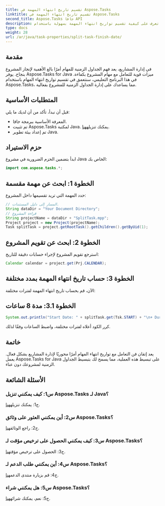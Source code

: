 ```yaml
---
title: تقسيم تاريخ انتهاء المهمة في Aspose.Tasks
linktitle: تقسيم تاريخ انتهاء المهمة في Aspose.Tasks
second_title: Aspose.Tasks جافا API
description: تعرف على كيفية تقسيم تواريخ انتهاء المهمة بسهولة باستخدام Aspose.Tasks لـ Java. تعزيز إدارة المشروع بجداول زمنية دقيقة.
type: docs
weight: 28
url: /ar/java/task-properties/split-task-finish-date/
---
```

## مقدمة
في إدارة المشاريع، يعد فهم الجداول الزمنية للمهام أمرًا بالغ الأهمية لإنجاز المشروع بنجاح. يوفر Aspose.Tasks for Java ميزات قوية للتعامل مع مهام المشروع بكفاءة. في هذا البرنامج التعليمي، سنتعمق في تقسيم تواريخ انتهاء المهام باستخدام Aspose.Tasks، مما يساعدك على إدارة الجداول الزمنية للمشروع بفعالية.
## المتطلبات الأساسية
قبل أن نبدأ، تأكد من أن لديك ما يلي:
- المعرفة الأساسية ببرمجة جافا.
-  تم تثبيت Aspose.Tasks لمكتبة Java. يمكنك تنزيله[هنا](https://releases.aspose.com/tasks/java/).
- تم إعداد بيئة تطوير Java.
## حزم الاستيراد
ابدأ بتضمين الحزم الضرورية في مشروع Java الخاص بك:
```java
import com.aspose.tasks.*;
```
## الخطوة 1: ابحث عن مهمة مقسمة
حدد المهمة التي تريد تقسيمها داخل المشروع:
```java
// المسار إلى دليل المستندات.
String dataDir = "Your Document Directory";
// قراءة المشروع
String projectName = dataDir + "SplitTask.mpp";
Project project = new Project(projectName);
Task splitTask = project.getRootTask().getChildren().getByUid(1);
```
## الخطوة 2: ابحث عن تقويم المشروع
استرجع تقويم المشروع لإجراء حسابات دقيقة للتاريخ:
```java
Calendar calendar = project.get(Prj.CALENDAR);
```
## الخطوة 3: حساب تاريخ انتهاء المهمة بمدد مختلفة
الآن، قم بحساب تاريخ انتهاء المهمة لفترات مختلفة:
## الخطوة 3.1: مدة 8 ساعات
```java
System.out.println("Start Date: " + splitTask.get(Tsk.START) + "\n+ Duration 8 hours\nFinish Date: " + calendar.getTaskFinishDateFromDuration(splitTask, 8d));
```
كرر الكود أعلاه لفترات مختلفة، واضبط الساعات وفقًا لذلك.
## خاتمة
يعد إتقان فن التعامل مع تواريخ انتهاء المهام أمرًا محوريًا لإدارة المشاريع بشكل فعال. يعمل Aspose.Tasks for Java على تبسيط هذه العملية، مما يسمح لك بتبسيط الجداول الزمنية لمشروعك دون عناء.
## الأسئلة الشائعة
### س1: كيف يمكنني تنزيل Aspose.Tasks لـ Java؟
 ج1: يمكنك تنزيله[هنا](https://releases.aspose.com/tasks/java/).
### س2: أين يمكنني العثور على وثائق Aspose.Tasks؟
 ج2: راجع الوثائق[هنا](https://reference.aspose.com/tasks/java/).
### س3: كيف يمكنني الحصول على ترخيص مؤقت لـ Aspose.Tasks؟
 ج3: الحصول على ترخيص مؤقت[هنا](https://purchase.aspose.com/temporary-license/).
### س4: أين يمكنني طلب الدعم لـ Aspose.Tasks؟
 ج4: قم بزيارة منتدى الدعم[هنا](https://forum.aspose.com/c/tasks/15).
### س5: هل يمكنني شراء Aspose.Tasks؟
 ج5: نعم، يمكنك شرائه[هنا](https://purchase.aspose.com/buy).